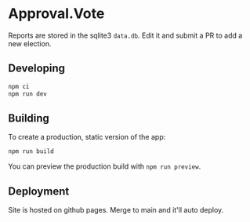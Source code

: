 # Approval.Vote

Reports are stored in the sqlite3 `data.db`. Edit it and submit a PR to add a new election.

## Developing

```bash
npm ci
npm run dev
```

## Building

To create a production, static version of the app:

```bash
npm run build
```

You can preview the production build with `npm run preview`.

## Deployment

Site is hosted on github pages. Merge to main and it'll auto deploy.

